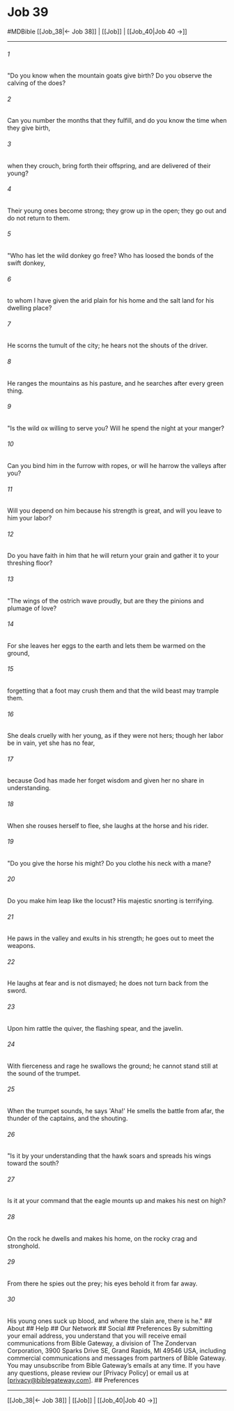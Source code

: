# Job 39
#MDBible
[[Job_38|← Job 38]] | [[Job]] | [[Job_40|Job 40 →]]

***


###### 1 
"Do you know when the mountain goats give birth? Do you observe the calving of the does? 

###### 2 
Can you number the months that they fulfill, and do you know the time when they give birth, 

###### 3 
when they crouch, bring forth their offspring, and are delivered of their young? 

###### 4 
Their young ones become strong; they grow up in the open; they go out and do not return to them. 

###### 5 
"Who has let the wild donkey go free? Who has loosed the bonds of the swift donkey, 

###### 6 
to whom I have given the arid plain for his home and the salt land for his dwelling place? 

###### 7 
He scorns the tumult of the city; he hears not the shouts of the driver. 

###### 8 
He ranges the mountains as his pasture, and he searches after every green thing. 

###### 9 
"Is the wild ox willing to serve you? Will he spend the night at your manger? 

###### 10 
Can you bind him in the furrow with ropes, or will he harrow the valleys after you? 

###### 11 
Will you depend on him because his strength is great, and will you leave to him your labor? 

###### 12 
Do you have faith in him that he will return your grain and gather it to your threshing floor? 

###### 13 
"The wings of the ostrich wave proudly, but are they the pinions and plumage of love? 

###### 14 
For she leaves her eggs to the earth and lets them be warmed on the ground, 

###### 15 
forgetting that a foot may crush them and that the wild beast may trample them. 

###### 16 
She deals cruelly with her young, as if they were not hers; though her labor be in vain, yet she has no fear, 

###### 17 
because God has made her forget wisdom and given her no share in understanding. 

###### 18 
When she rouses herself to flee, she laughs at the horse and his rider. 

###### 19 
"Do you give the horse his might? Do you clothe his neck with a mane? 

###### 20 
Do you make him leap like the locust? His majestic snorting is terrifying. 

###### 21 
He paws in the valley and exults in his strength; he goes out to meet the weapons. 

###### 22 
He laughs at fear and is not dismayed; he does not turn back from the sword. 

###### 23 
Upon him rattle the quiver, the flashing spear, and the javelin. 

###### 24 
With fierceness and rage he swallows the ground; he cannot stand still at the sound of the trumpet. 

###### 25 
When the trumpet sounds, he says 'Aha!' He smells the battle from afar, the thunder of the captains, and the shouting. 

###### 26 
"Is it by your understanding that the hawk soars and spreads his wings toward the south? 

###### 27 
Is it at your command that the eagle mounts up and makes his nest on high? 

###### 28 
On the rock he dwells and makes his home, on the rocky crag and stronghold. 

###### 29 
From there he spies out the prey; his eyes behold it from far away. 

###### 30 
His young ones suck up blood, and where the slain are, there is he." ## About ## Help ## Our Network ## Social ## Preferences By submitting your email address, you understand that you will receive email communications from Bible Gateway, a division of The Zondervan Corporation, 3900 Sparks Drive SE, Grand Rapids, MI 49546 USA, including commercial communications and messages from partners of Bible Gateway. You may unsubscribe from Bible Gateway&rsquo;s emails at any time. If you have any questions, please review our [Privacy Policy] or email us at [privacy@biblegateway.com]. ## Preferences

***

[[Job_38|← Job 38]] | [[Job]] | [[Job_40|Job 40 →]]
